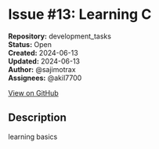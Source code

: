 # Issue #13: Learning C

**Repository:** development_tasks  
**Status:** Open  
**Created:** 2024-06-13  
**Updated:** 2024-06-13  
**Author:** @sajimotrax  
**Assignees:** @akil7700  

[View on GitHub](https://github.com/Simtestlab/development_tasks/issues/13)

## Description

learning basics 
 